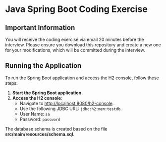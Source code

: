 # Java Spring Boot Coding Exercise

## Important Information
You will receive the coding exercise via email 20 minutes before the interview. Please ensure you download this repository and create a new one for your modifications, which will be committed during the interview.

## Running the Application
To run the Spring Boot application and access the H2 console, follow these steps:

1. **Start the Spring Boot application.**
2. **Access the H2 console**:
   - Navigate to [http://localhost:8080/h2-console](http://localhost:8080/h2-console).
   - Use the following JDBC URL: `jdbc:h2:mem:testdb`.
   - User Name: `sa`
   - Password: `password`

The database schema is created based on the file **src/main/resources/schema.sql**.